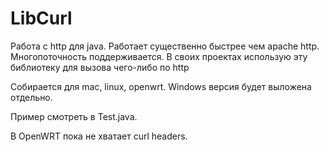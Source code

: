 # LibCurl

Работа с http для java. Работает существенно быстрее чем apache http.
Многопоточность поддерживается.
В своих проектах использую эту библиотеку для вызова чего-либо по http

Собирается для mac, linux, openwrt. Windows версия будет выложена отдельно.

Пример смотреть в Test.java.

В OpenWRT пока не хватает curl headers.
